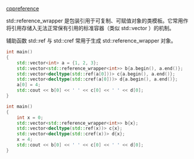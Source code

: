 [cppreference](https://zh.cppreference.com/w/cpp/utility/functional/reference_wrapper)

std::reference_wrapper 是包装引用于可复制、可赋值对象的类模板。它常用作将引用存储入无法正常保有引用的标准容器（类似 std::vector ）的机制。

辅助函数 std::ref 与 std::cref 常用于生成 std::reference_wrapper 对象。
```cpp
int main()
{
    std::vector<int> a = {1, 2, 3};
    std::vector<std::reference_wrapper<int>> b{a.begin(), a.end()};
    std::vector<decltype(std::ref(a[0]))> c{a.begin(), a.end()};
    std::vector<decltype(std::cref(a[0]))> d{a.begin(), a.end()};
    a[0] = 4;
    std::cout << b[0] << ' ' << c[0] << ' ' << d[0];
}

int main()
{
    int x = 0;
    std::vector<std::reference_wrapper<int>> b{x};
    std::vector<decltype(std::ref(x))> c{x};
    std::vector<decltype(std::cref(x))> d{x};
    x = 4;
    std::cout << b[0] << ' ' << c[0] << ' ' << d[0];
}
```
